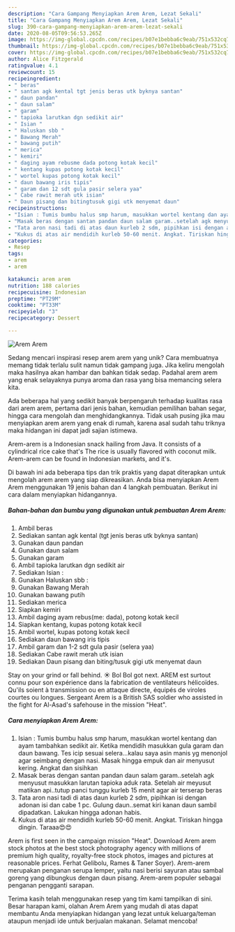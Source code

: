 ```yaml
---
description: "Cara Gampang Menyiapkan Arem Arem, Lezat Sekali"
title: "Cara Gampang Menyiapkan Arem Arem, Lezat Sekali"
slug: 390-cara-gampang-menyiapkan-arem-arem-lezat-sekali
date: 2020-08-05T09:56:53.265Z
image: https://img-global.cpcdn.com/recipes/b07e1bebba6c9eab/751x532cq70/arem-arem-foto-resep-utama.jpg
thumbnail: https://img-global.cpcdn.com/recipes/b07e1bebba6c9eab/751x532cq70/arem-arem-foto-resep-utama.jpg
cover: https://img-global.cpcdn.com/recipes/b07e1bebba6c9eab/751x532cq70/arem-arem-foto-resep-utama.jpg
author: Alice Fitzgerald
ratingvalue: 4.1
reviewcount: 15
recipeingredient:
- " beras"
- " santan agk kental tgt jenis beras utk byknya santan"
- " daun pandan"
- " daun salam"
- " garam"
- " tapioka larutkan dgn sedikit air"
- " Isian "
- " Haluskan sbb "
- " Bawang Merah"
- " bawang putih"
- " merica"
- " kemiri"
- " daging ayam rebusme dada potong kotak kecil"
- " kentang kupas potong kotak kecil"
- " wortel kupas potong kotak kecil"
- " daun bawang iris tipis"
- " garam dan 12 sdt gula pasir selera yaa"
- " Cabe rawit merah utk isian"
- " Daun pisang dan bitingtusuk gigi utk menyemat daun"
recipeinstructions:
- "Isian : Tumis bumbu halus smp harum, masukkan wortel kentang dan ayam tambahkan sedikit air. Ketika mendidih masukkan gula garam dan daun bawang. Tes icip sesuai selera...kalau saya asin manis yg menonjol agar seimbang dengan nasi. Masak hingga empuk dan air menyusut kering. Angkat dan sisihkan"
- "Masak beras dengan santan pandan daun salam garam..setelah agk menyusut masukkan larutan tapioka aduk rata. Setelah air meyusut matikan api..tutup panci tunggu kurleb 15 menit agar air terserap beras"
- "Tata aron nasi tadi di atas daun kurleb 2 sdm, pipihkan isi dengan adonan isi dan cabe 1 pc. Gulung daun..semat kiri kanan daun sambil dipadatkan. Lakukan hingga adonan habis."
- "Kukus di atas air mendidih kurleb 50-60 menit. Angkat. Tiriskan hingga dingin. Taraaa😍😍"
categories:
- Resep
tags:
- arem
- arem

katakunci: arem arem 
nutrition: 188 calories
recipecuisine: Indonesian
preptime: "PT29M"
cooktime: "PT33M"
recipeyield: "3"
recipecategory: Dessert

---
```



![Arem Arem](https://img-global.cpcdn.com/recipes/b07e1bebba6c9eab/751x532cq70/arem-arem-foto-resep-utama.jpg)

Sedang mencari inspirasi resep arem arem yang unik? Cara membuatnya memang tidak terlalu sulit namun tidak gampang juga. Jika keliru mengolah maka hasilnya akan hambar dan bahkan tidak sedap. Padahal arem arem yang enak selayaknya punya aroma dan rasa yang bisa memancing selera kita.

Ada beberapa hal yang sedikit banyak berpengaruh terhadap kualitas rasa dari arem arem, pertama dari jenis bahan, kemudian pemilihan bahan segar, hingga cara mengolah dan menghidangkannya. Tidak usah pusing jika mau menyiapkan arem arem yang enak di rumah, karena asal sudah tahu triknya maka hidangan ini dapat jadi sajian istimewa.

Arem-arem is a Indonesian snack hailing from Java. It consists of a cylindrical rice cake that&#39;s The rice is usually flavored with coconut milk. Arem-arem can be found in Indonesian markets, and it&#39;s.


Di bawah ini ada beberapa tips dan trik praktis yang dapat diterapkan untuk mengolah arem arem yang siap dikreasikan. Anda bisa menyiapkan Arem Arem menggunakan 19 jenis bahan dan 4 langkah pembuatan. Berikut ini cara dalam menyiapkan hidangannya.

<!--inarticleads1-->

##### Bahan-bahan dan bumbu yang digunakan untuk pembuatan Arem Arem:

1. Ambil  beras
1. Sediakan  santan agk kental (tgt jenis beras utk byknya santan)
1. Gunakan  daun pandan
1. Gunakan  daun salam
1. Gunakan  garam
1. Ambil  tapioka larutkan dgn sedikit air
1. Sediakan  Isian :
1. Gunakan  Haluskan sbb :
1. Gunakan  Bawang Merah
1. Gunakan  bawang putih
1. Sediakan  merica
1. Siapkan  kemiri
1. Ambil  daging ayam rebus(me: dada), potong kotak kecil
1. Siapkan  kentang, kupas potong kotak kecil
1. Ambil  wortel, kupas potong kotak kecil
1. Sediakan  daun bawang iris tipis
1. Ambil  garam dan 1-2 sdt gula pasir (selera yaa)
1. Sediakan  Cabe rawit merah utk isian
1. Sediakan  Daun pisang dan biting/tusuk gigi utk menyemat daun


Stay on your grind or fall behind. ☀️ Bol Bol got next. AREM est surtout connu pour son expérience dans la fabrication de ventilateurs hélicoïdes. Qu&#39;ils soient à transmission ou en attaque directe, équipés de viroles courtes ou longues. Sergeant Arem is a British SAS soldier who assisted in the fight for Al-Asad&#39;s safehouse in the mission &#34;Heat&#34;. 

<!--inarticleads2-->

##### Cara menyiapkan Arem Arem:

1. Isian : Tumis bumbu halus smp harum, masukkan wortel kentang dan ayam tambahkan sedikit air. Ketika mendidih masukkan gula garam dan daun bawang. Tes icip sesuai selera...kalau saya asin manis yg menonjol agar seimbang dengan nasi. Masak hingga empuk dan air menyusut kering. Angkat dan sisihkan
1. Masak beras dengan santan pandan daun salam garam..setelah agk menyusut masukkan larutan tapioka aduk rata. Setelah air meyusut matikan api..tutup panci tunggu kurleb 15 menit agar air terserap beras
1. Tata aron nasi tadi di atas daun kurleb 2 sdm, pipihkan isi dengan adonan isi dan cabe 1 pc. Gulung daun..semat kiri kanan daun sambil dipadatkan. Lakukan hingga adonan habis.
1. Kukus di atas air mendidih kurleb 50-60 menit. Angkat. Tiriskan hingga dingin. Taraaa😍😍


Arem is first seen in the campaign mission &#34;Heat&#34;. Download Arem arem stock photos at the best stock photography agency with millions of premium high quality, royalty-free stock photos, images and pictures at reasonable prices. Ferhat Gelibolu, Rames &amp; Taner Soyer). Arem-arem merupakan penganan serupa lemper, yaitu nasi berisi sayuran atau sambal goreng yang dibungkus dengan daun pisang. Arem-arem populer sebagai penganan pengganti sarapan. 

Terima kasih telah menggunakan resep yang tim kami tampilkan di sini. Besar harapan kami, olahan Arem Arem yang mudah di atas dapat membantu Anda menyiapkan hidangan yang lezat untuk keluarga/teman ataupun menjadi ide untuk berjualan makanan. Selamat mencoba!
